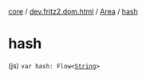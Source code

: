 [core](../../index.md) / [dev.fritz2.dom.html](../index.md) / [Area](index.md) / [hash](./hash.md)

# hash

(js) `var hash: Flow<`[`String`](https://kotlinlang.org/api/latest/jvm/stdlib/kotlin/-string/index.html)`>`